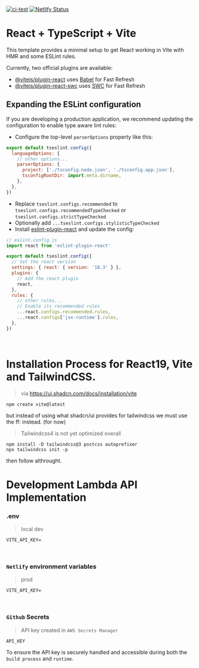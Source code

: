 [![ci-test](https://github.com/shuashuaa/my-first-react-app/actions/workflows/test.yml/badge.svg)](https://github.com/shuashuaa/my-first-react-app/actions/workflows/test.yml.yml)
[![Netlify Status](https://api.netlify.com/api/v1/badges/8cf7b954-67c1-4533-b3b5-fa74f47286a4/deploy-status)](https://app.netlify.com/sites/my-first-react-app/deploys)

# React + TypeScript + Vite

This template provides a minimal setup to get React working in Vite with HMR and some ESLint rules.

Currently, two official plugins are available:

- [@vitejs/plugin-react](https://github.com/vitejs/vite-plugin-react/blob/main/packages/plugin-react/README.md) uses [Babel](https://babeljs.io/) for Fast Refresh
- [@vitejs/plugin-react-swc](https://github.com/vitejs/vite-plugin-react-swc) uses [SWC](https://swc.rs/) for Fast Refresh

## Expanding the ESLint configuration

If you are developing a production application, we recommend updating the configuration to enable type aware lint rules:

- Configure the top-level `parserOptions` property like this:

```js
export default tseslint.config({
  languageOptions: {
    // other options...
    parserOptions: {
      project: ['./tsconfig.node.json', './tsconfig.app.json'],
      tsconfigRootDir: import.meta.dirname,
    },
  },
})
```

- Replace `tseslint.configs.recommended` to `tseslint.configs.recommendedTypeChecked` or `tseslint.configs.strictTypeChecked`
- Optionally add `...tseslint.configs.stylisticTypeChecked`
- Install [eslint-plugin-react](https://github.com/jsx-eslint/eslint-plugin-react) and update the config:

```js
// eslint.config.js
import react from 'eslint-plugin-react'

export default tseslint.config({
  // Set the react version
  settings: { react: { version: '18.3' } },
  plugins: {
    // Add the react plugin
    react,
  },
  rules: {
    // other rules...
    // Enable its recommended rules
    ...react.configs.recommended.rules,
    ...react.configs['jsx-runtime'].rules,
  },
})
```

<br>

# Installation Process for React19, Vite and TailwindCSS.
> via https://ui.shadcn.com/docs/installation/vite
```
npm create vite@latest
```
but instead of using what shadcn/ui provides for tailwindcss we must use the ff: instead. (for now)
> Tailwindcss4 is not yet optimized overall
```
npm install -D tailwindcss@3 postcss autoprefixer
npx tailwindcss init -p
```
then follow althrought.

# Development Lambda API Implementation

### .env
> local dev
```
VITE_API_KEY=
```
<br>

### `Netlify` environment variables 
> prod
```
VITE_API_KEY=
```
<br>

### `Github` Secrets
> API key created in `AWS Secrets Manager`
```
API_KEY
```

To ensure the API key is securely handled and accessible during both the `build process` and `runtime`.